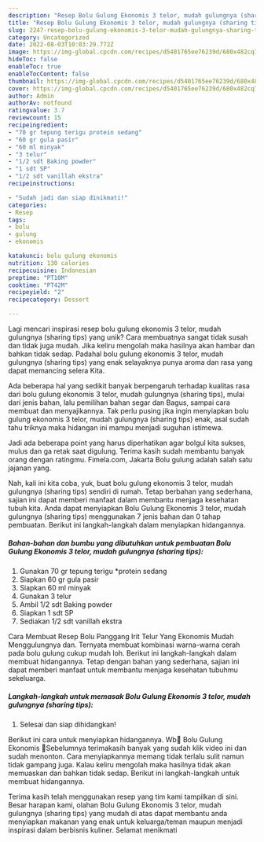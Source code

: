 ```yaml
---
description: "Resep Bolu Gulung Ekonomis 3 telor, mudah gulungnya (sharing tips) yang Bisa Manjain Lidah"
title: "Resep Bolu Gulung Ekonomis 3 telor, mudah gulungnya (sharing tips) yang Bisa Manjain Lidah"
slug: 2247-resep-bolu-gulung-ekonomis-3-telor-mudah-gulungnya-sharing-tips-yang-bisa-manjain-lidah
category: Uncategorized
date: 2022-08-03T10:03:29.772Z
image: https://img-global.cpcdn.com/recipes/d5401765ee76239d/680x482cq70/bolu-gulung-ekonomis-3-telor-mudah-gulungnya-sharing-tips-foto-resep-utama.jpg
hideToc: false
enableToc: true
enableTocContent: false
thumbnail: https://img-global.cpcdn.com/recipes/d5401765ee76239d/680x482cq70/bolu-gulung-ekonomis-3-telor-mudah-gulungnya-sharing-tips-foto-resep-utama.jpg
cover: https://img-global.cpcdn.com/recipes/d5401765ee76239d/680x482cq70/bolu-gulung-ekonomis-3-telor-mudah-gulungnya-sharing-tips-foto-resep-utama.jpg
author: Admin
authorAv: notfound
ratingvalue: 3.7
reviewcount: 15
recipeingredient:
- "70 gr tepung terigu protein sedang"
- "60 gr gula pasir"
- "60 ml minyak"
- "3 telur"
- "1/2 sdt Baking powder"
- "1 sdt SP"
- "1/2 sdt vanillah ekstra"
recipeinstructions:

- "Sudah jadi dan siap dinikmati!"
categories:
- Resep
tags:
- bolu
- gulung
- ekonomis

katakunci: bolu gulung ekonomis 
nutrition: 130 calories
recipecuisine: Indonesian
preptime: "PT10M"
cooktime: "PT42M"
recipeyield: "2"
recipecategory: Dessert

---
```





Lagi mencari inspirasi resep bolu gulung ekonomis 3 telor, mudah gulungnya (sharing tips) yang unik? Cara membuatnya sangat tidak susah dan tidak juga mudah. Jika keliru mengolah maka hasilnya akan hambar dan bahkan tidak sedap. Padahal bolu gulung ekonomis 3 telor, mudah gulungnya (sharing tips) yang enak selayaknya punya aroma dan rasa yang dapat memancing selera Kita.





Ada beberapa hal yang sedikit banyak berpengaruh terhadap kualitas rasa dari bolu gulung ekonomis 3 telor, mudah gulungnya (sharing tips), mulai dari jenis bahan, lalu pemilihan bahan segar dan Bagus, sampai cara membuat dan menyajikannya. Tak perlu pusing jika ingin menyiapkan bolu gulung ekonomis 3 telor, mudah gulungnya (sharing tips) enak,      asal sudah tahu triknya maka hidangan ini mampu menjadi suguhan istimewa.














Jadi ada beberapa point yang harus diperhatikan agar bolgul kita sukses, mulus dan ga retak saat digulung. Terima kasih sudah membantu banyak orang dengan ratingmu. Fimela.com, Jakarta Bolu gulung adalah salah satu jajanan yang.






Nah, kali ini kita coba, yuk, buat bolu gulung ekonomis 3 telor, mudah gulungnya (sharing tips) sendiri di rumah. Tetap berbahan yang sederhana, sajian ini dapat memberi manfaat dalam membantu menjaga kesehatan tubuh kita. Anda dapat menyiapkan Bolu Gulung Ekonomis 3 telor, mudah gulungnya (sharing tips) menggunakan 7 jenis bahan dan 0 tahap pembuatan. Berikut ini langkah-langkah dalam menyiapkan hidangannya.

<!--inarticleads1-->

##### Bahan-bahan dan bumbu yang dibutuhkan untuk pembuatan Bolu Gulung Ekonomis 3 telor, mudah gulungnya (sharing tips):

1. Gunakan 70 gr tepung terigu *protein sedang
1. Siapkan 60 gr gula pasir
1. Siapkan 60 ml minyak
1. Gunakan 3 telur
1. Ambil 1/2 sdt Baking powder
1. Siapkan 1 sdt SP
1. Sediakan 1/2 sdt vanillah ekstra


Cara Membuat Resep Bolu Panggang Irit Telur Yang Ekonomis Mudah Menggulungnya dan. Ternyata membuat kombinasi warna-warna cerah pada bolu gulung cukup mudah loh. Berikut ini langkah-langkah dalam membuat hidangannya. Tetap dengan bahan yang sederhana, sajian ini dapat memberi manfaat untuk membantu menjaga kesehatan tubuhmu sekeluarga. 

<!--inarticleads2-->

##### Langkah-langkah untuk memasak Bolu Gulung Ekonomis 3 telor, mudah gulungnya (sharing tips):


1. Selesai dan siap dihidangkan!

Berikut ini cara untuk menyiapkan hidangannya. Wb🧡 Bolu Gulung Ekonomis 🧡Sebelumnya terimakasih banyak yang sudah klik video ini dan sudah menonton. Cara menyiapkannya memang tidak terlalu sulit namun tidak gampang juga. Kalau keliru mengolah maka hasilnya tidak akan memuaskan dan bahkan tidak sedap. Berikut ini langkah-langkah untuk membuat hidangannya. 

Terima kasih telah menggunakan resep yang tim kami tampilkan di sini. Besar harapan kami, olahan Bolu Gulung Ekonomis 3 telor, mudah gulungnya (sharing tips) yang mudah di atas dapat membantu anda menyiapkan makanan yang enak untuk keluarga/teman maupun menjadi inspirasi dalam berbisnis kuliner. Selamat menikmati
